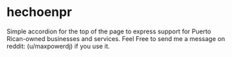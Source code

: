 # hechoenpr
Simple accordion for the top of the page to express support for Puerto Rican-owned businesses and services.
Feel Free to send me a message on reddit: (u/maxpowerdj) if you use it.

